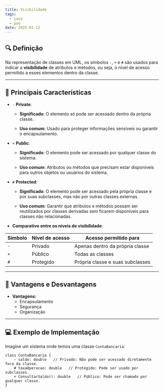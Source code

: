 ```yaml
---
title: Visibilidade
tags:
  - java
  - poo
date: 2025-01-12
---
```


## 🔍 Definição

Na representação de classes em UML, os símbolos `-`, `+` e `#` são usados para indicar a **visibilidade** de atributos e métodos, ou seja, o nível de acesso permitido a esses elementos dentro da classe.

---

## 📝 Principais Características

- `-` **Private**:
	- **Significado**: 
		O elemento só pode ser acessado dentro da própria classe.
		
	- **Uso comum**: 
		Usado para proteger informações sensíveis ou garantir o encapsulamento.
		
- `+` **Public**:
	- **Significado**:
		O elemento pode ser acessado por qualquer classe do sistema.
		
	- **Uso comum**:
		Atributos ou métodos que precisam estar disponíveis para outros objetos ou usuários do sistema.
		
- `#` **Protected**:
	- **Significado**:
		O elemento pode ser acessado pela própria classe e por suas subclasses, mas não por outras classes externas.
		
	- **Uso comum**:
		Garantir que atributos e métodos possam ser reutilizados por classes derivadas sem ficarem disponíveis para classes não relacionadas.

- **Comparativo entre os níveis de visibilidade**:

| Símbolo | Nível de acesso | Acesso permitido para            |
| ------- | --------------- | -------------------------------- |
| `-`     | Privado         | Apenas dentro da própria classe  |
| `+`     | Público         | Todas as classes                 |
| `#`     | Protegido       | Própria classe e suas subclasses |

---

## 🧩 Vantagens e Desvantagens

- **Vantagens:**
	- Encapsulamento
	- Segurança
	- Organização

---

## 💻 Exemplo de Implementação

Imagine um sistema onde temos uma classe `ContaBancaria`:

```
class ContaBancaria {
	- saldo: double   // Privado: Não pode ser acessado diretamente fora da classe.
	# taxaOperacao: double   // Protegido: Pode ser usado por subclasses.
	+ ConsultarSaldo(): double   // Público: Pode ser chamado por qualquer classe.
}
```

